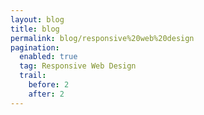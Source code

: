 ```yaml
---
layout: blog
title: blog
permalink: blog/responsive%20web%20design
pagination:
  enabled: true
  tag: Responsive Web Design
  trail:
    before: 2
    after: 2
---
```

